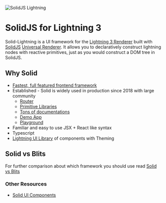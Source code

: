<p>
  <img src="https://assets.solidjs.com/banner?project=Library&type=solid-lightning" alt="SolidJS Lightning" />
</p>

# SolidJS for Lightning 3

Solid-Lightning is a UI framework for the [Lightning 3 Renderer](https://github.com/lightning-js/renderer) built with [SolidJS](https://www.solidjs.com/) [Universal Renderer](https://github.com/solidjs/solid/releases/tag/v1.2.0). It allows you to declaratively construct lightning nodes with reactive primitives, just as you would construct a DOM tree in SolidJS.

## Why Solid

- [Fastest, full featured frontend framework](https://dev.to/ryansolid/introducing-the-solidjs-ui-library-4mck)
- Established - Solid is widely used in production since 2018 with large community
  - [Router](https://github.com/solidjs/solid-router)
  - [Primitive Libraries](https://github.com/solidjs-community/solid-primitives)
  - [Tons of documentations](https://docs.solidjs.com/)
  - [Demo App](https://lightning-tv.github.io/solid-demo-app/#/)
  - [Playground](https://playground.solidjs.com/)
- Familiar and easy to use JSX + React like syntax
- Typescript
- [Lightning UI Library](https://github.com/lightning-js/ui-components) of components with Theming

## Solid vs Blits

For further comparison about which framework you should use read [Solid vs Blits](solidvsblits.md)

### Other Resources

- [Solid UI Components](https://github.com/lightning-js/ui-components)

